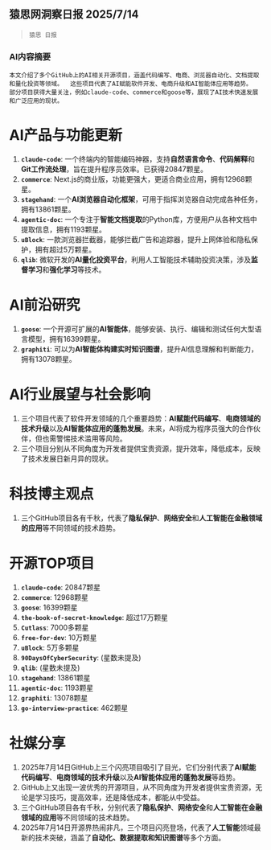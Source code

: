 ## 猿思网洞察日报 2025/7/14

>  `猿思 日报` 



### **AI内容摘要**

```
本文介绍了多个GitHub上的AI相关开源项目，涵盖代码编写、电商、浏览器自动化、文档提取和量化投资等领域。  这些项目代表了AI赋能软件开发、电商升级和AI智能体应用等趋势。  部分项目获得大量关注，例如claude-code、commerce和goose等，展现了AI技术快速发展和广泛应用的现状。
```



# **AI产品与功能更新**

1. **`claude-code`**: 一个终端内的智能编码神器，支持**自然语言命令**、**代码解释**和**Git工作流处理**，旨在提升程序员效率。已获得20847颗星。
2. **`commerce`**: Next.js的商业版，功能更强大，更适合商业应用，拥有12968颗星。
3. **`stagehand`**: 一个**AI浏览器自动化框架**，可用于指挥浏览器自动完成各种任务，拥有13861颗星。
4. **`agentic-doc`**: 一个专注于**智能文档提取**的Python库，方便用户从各种文档中提取信息，拥有1193颗星。
5. **`uBlock`**: 一款浏览器拦截器，能够拦截广告和追踪器，提升上网体验和隐私保护，拥有超过5万颗星。
6. **`qlib`**: 微软开发的**AI量化投资平台**，利用人工智能技术辅助投资决策，涉及**监督学习**和**强化学习**等技术。


# **AI前沿研究**

1. **`goose`**: 一个开源可扩展的**AI智能体**，能够安装、执行、编辑和测试任何大型语言模型，拥有16399颗星。
2. **`graphiti`**: 可以为**AI智能体构建实时知识图谱**，提升AI信息理解和判断能力，拥有13078颗星。


# **AI行业展望与社会影响**

1. 三个项目代表了软件开发领域的几个重要趋势：**AI赋能代码编写**、**电商领域的技术升级**以及**AI智能体应用的蓬勃发展**。未来，AI将成为程序员强大的合作伙伴，但也需警惕技术滥用等风险。
2.  三个项目分别从不同角度为开发者提供宝贵资源，提升效率，降低成本，反映了技术发展日新月异的现状。


# **科技博主观点**

1.  三个GitHub项目各有千秋，代表了**隐私保护**、**网络安全**和**人工智能在金融领域的应用**等不同领域的技术趋势。


# **开源TOP项目**

1. **`claude-code`**: 20847颗星
2. **`commerce`**: 12968颗星
3. **`goose`**: 16399颗星
4. **`the-book-of-secret-knowledge`**: 超过17万颗星
5. **`Cutlass`**: 7000多颗星
6. **`free-for-dev`**: 10万颗星
7. **`uBlock`**: 5万多颗星
8. **`90DaysOfCyberSecurity`**:  (星数未提及)
9. **`qlib`**: (星数未提及)
10. **`stagehand`**: 13861颗星
11. **`agentic-doc`**: 1193颗星
12. **`graphiti`**: 13078颗星
13. **`go-interview-practice`**: 462颗星


# **社媒分享**

1. 2025年7月14日GitHub上三个闪亮项目吸引了目光，它们分别代表了**AI赋能代码编写**、**电商领域的技术升级**以及**AI智能体应用的蓬勃发展**等趋势。
2. GitHub上又出现一波优秀的开源项目，从不同角度为开发者提供宝贵资源，无论是学习技巧，提高效率，还是降低成本，都能从中受益。
3. 三个GitHub项目各有千秋，分别代表了**隐私保护**、**网络安全**和**人工智能在金融领域的应用**等不同领域的技术趋势。
4. 2025年7月14日开源界热闹非凡，三个项目闪亮登场，代表了**人工智能**领域最新的技术突破，涵盖了**自动化、数据提取和知识图谱**等多个方面。